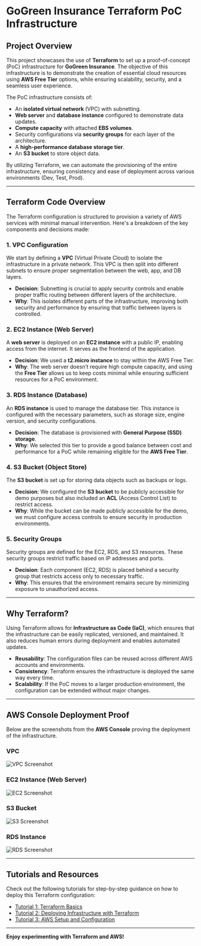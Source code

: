 # GoGreen Insurance Terraform PoC Infrastructure

## **Project Overview**

This project showcases the use of **Terraform** to set up a proof-of-concept (PoC) infrastructure for **GoGreen Insurance**. The objective of this infrastructure is to demonstrate the creation of essential cloud resources using **AWS Free Tier** options, while ensuring scalability, security, and a seamless user experience. 

The PoC infrastructure consists of:

- An **isolated virtual network** (VPC) with subnetting.
- **Web server** and **database instance** configured to demonstrate data updates.
- **Compute capacity** with attached **EBS volumes**.
- Security configurations via **security groups** for each layer of the architecture.
- A **high-performance database storage tier**.
- An **S3 bucket** to store object data.

By utilizing Terraform, we can automate the provisioning of the entire infrastructure, ensuring consistency and ease of deployment across various environments (Dev, Test, Prod).

---

## **Terraform Code Overview**

The Terraform configuration is structured to provision a variety of AWS services with minimal manual intervention. Here's a breakdown of the key components and decisions made:

### **1. VPC Configuration**

We start by defining a **VPC** (Virtual Private Cloud) to isolate the infrastructure in a private network. This VPC is then split into different subnets to ensure proper segmentation between the web, app, and DB layers. 

- **Decision**: Subnetting is crucial to apply security controls and enable proper traffic routing between different layers of the architecture.
- **Why**: This isolates different parts of the infrastructure, improving both security and performance by ensuring that traffic between layers is controlled.

### **2. EC2 Instance (Web Server)**

A **web server** is deployed on an **EC2 instance** with a public IP, enabling access from the internet. It serves as the frontend of the application.

- **Decision**: We used a **t2.micro instance** to stay within the AWS Free Tier.
- **Why**: The web server doesn’t require high compute capacity, and using the **Free Tier** allows us to keep costs minimal while ensuring sufficient resources for a PoC environment.

### **3. RDS Instance (Database)**

An **RDS instance** is used to manage the database tier. This instance is configured with the necessary parameters, such as storage size, engine version, and security configurations.

- **Decision**: The database is provisioned with **General Purpose (SSD) storage**.
- **Why**: We selected this tier to provide a good balance between cost and performance for a PoC while remaining eligible for the **AWS Free Tier**.

### **4. S3 Bucket (Object Store)**

The **S3 bucket** is set up for storing data objects such as backups or logs.

- **Decision**: We configured the **S3 bucket** to be publicly accessible for demo purposes but also included an **ACL** (Access Control List) to restrict access.
- **Why**: While the bucket can be made publicly accessible for the demo, we must configure access controls to ensure security in production environments.

### **5. Security Groups**

Security groups are defined for the EC2, RDS, and S3 resources. These security groups restrict traffic based on IP addresses and ports.

- **Decision**: Each component (EC2, RDS) is placed behind a security group that restricts access only to necessary traffic.
- **Why**: This ensures that the environment remains secure by minimizing exposure to unauthorized access.

---

## **Why Terraform?**

Using Terraform allows for **Infrastructure as Code (IaC)**, which ensures that the infrastructure can be easily replicated, versioned, and maintained. It also reduces human errors during deployment and enables automated updates.

- **Reusability**: The configuration files can be reused across different AWS accounts and environments.
- **Consistency**: Terraform ensures the infrastructure is deployed the same way every time.
- **Scalability**: If the PoC moves to a larger production environment, the configuration can be extended without major changes.

---

## **AWS Console Deployment Proof**

Below are the screenshots from the **AWS Console** proving the deployment of the infrastructure.

### **VPC**

![VPC Screenshot](<VPC_IMAGE_URL>)

### **EC2 Instance (Web Server)**

![EC2 Screenshot](<EC2_IMAGE_URL>)

### **S3 Bucket**

![S3 Screenshot](<S3_IMAGE_URL>)

### **RDS Instance**

![RDS Screenshot](<RDS_IMAGE_URL>)

---

## **Tutorials and Resources**

Check out the following tutorials for step-by-step guidance on how to deploy this Terraform configuration:

- [Tutorial 1: Terraform Basics](<TUTORIAL_LINK_1>)
- [Tutorial 2: Deploying Infrastructure with Terraform](<TUTORIAL_LINK_2>)
- [Tutorial 3: AWS Setup and Configuration](<TUTORIAL_LINK_3>)

---

**Enjoy experimenting with Terraform and AWS!**
